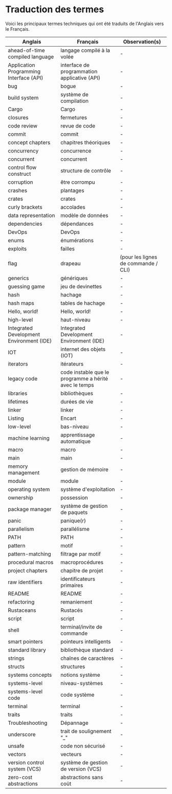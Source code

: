 # Traduction des termes

Voici les principaux termes techniques qui ont été traduits de l'Anglais vers le Français.

| Anglais | Français | Observation(s) |
| ------- | ------ | ------ |
| ahead-of-time compiled language | langage compilé à la volée | - |
| Application Programming Interface (API) | interface de programmation applicative (API) | - |
| bug | bogue | - |
| build system | système de compilation | - |
| Cargo | Cargo | - |
| closures | fermetures | - |
| code review | revue de code | - |
| commit | commit | - |
| concept chapters | chapitres théoriques | - |
| concurrency | concurrence | - |
| concurrent | concurrent | - |
| control flow construct | structure de contrôle | - |
| corruption | être corrompu | - |
| crashes | plantages | - |
| crates | crates | - |
| curly brackets | accolades | - |
| data representation | modèle de données | - |
| dependencies | dépendances | - |
| DevOps | DevOps | - |
| enums | énumérations | - |
| exploits | failles | - |
| flag | drapeau | (pour les lignes de commande / CLI) |
| generics | génériques | - |
| guessing game | jeu de devinettes | - |
| hash | hachage | - |
| hash maps | tables de hachage | - |
| Hello, world! | Hello, world! | - |
| high-level | haut-niveau | - |
| Integrated Development Environment (IDE) | Integrated Development Environment (IDE) | - |
| IOT | internet des objets (IOT) | - |
| iterators | itérateurs | - |
| legacy code | code instable que le programme a hérité avec le temps | - |
| libraries | bibliothèques | - |
| lifetimes | durées de vie | - |
| linker | linker | - |
| Listing | Encart | - |
| low-level | bas-niveau | - |
| machine learning | apprentissage automatique | - |
| macro | macro | - |
| main | main | - |
| memory management | gestion de mémoire | - |
| module  | module | - |
| operating system | système d'exploitation | - |
| ownership | possession | - |
| package manager | système de gestion de paquets | - |
| panic | panique(r) | - |
| parallelism | parallélisme | - |
| PATH | PATH | - |
| pattern | motif | - |
| pattern-matching | filtrage par motif | - |
| procedural macros | macroprocédures | - |
| project chapters | chapitre de projet | - |
| raw identifiers | identificateurs primaires | - |
| README | README | - |
| refactoring | remaniement | - |
| Rustaceans | Rustacés | - |
| script | script | - |
| shell | terminal/invite de commande | - |
| smart pointers | pointeurs intelligents | - |
| standard library | bibliothèque standard | - |
| strings | chaînes de caractères | - |
| structs | structures | - |
| systems concepts | notions système | - |
| systems-level | niveau-systèmes | - |
| systems-level code | code système | - |
| terminal | terminal | - |
| traits | traits | - |
| Troubleshooting | Dépannage | - |
| underscore | trait de soulignement "_" | - |
| unsafe | code non sécurisé | - |
| vectors | vecteurs | - |
| version control system (VCS) | système de gestion de version (VCS) | - |
| zero-cost abstractions | abstractions sans coût | - |
